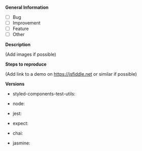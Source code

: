 **General Information**

- [ ] Bug
- [ ] Improvement
- [ ] Feature
- [ ] Other

**Description**

(Add images if possible)

**Steps to reproduce**

(Add link to a demo on https://jsfiddle.net or similar if possible)

**Versions**

- styled-components-test-utils:
- node:

- jest:
- expect:
- chai:
- jasmine:
